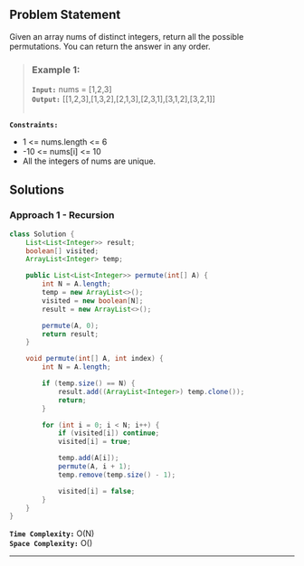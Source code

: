 ## Problem Statement
Given an array nums of distinct integers, return all the possible permutations. You can return the answer in any order.

> ### Example 1:
> **`Input:`** nums = [1,2,3] <br>
> **`Output:`** [[1,2,3],[1,3,2],[2,1,3],[2,3,1],[3,1,2],[3,2,1]] <br><br>

**`Constraints:`**
- 1 <= nums.length <= 6
- -10 <= nums[i] <= 10
- All the integers of nums are unique.

## Solutions
### Approach 1 - Recursion

```java
class Solution {
    List<List<Integer>> result;
    boolean[] visited;
    ArrayList<Integer> temp;

    public List<List<Integer>> permute(int[] A) {
        int N = A.length;
        temp = new ArrayList<>();
        visited = new boolean[N];
        result = new ArrayList<>();

        permute(A, 0);
        return result;
    }

    void permute(int[] A, int index) {
        int N = A.length;

        if (temp.size() == N) {
            result.add((ArrayList<Integer>) temp.clone());
            return;
        }

        for (int i = 0; i < N; i++) {
            if (visited[i]) continue;
            visited[i] = true;

            temp.add(A[i]);
            permute(A, i + 1);
            temp.remove(temp.size() - 1);

            visited[i] = false;
        }
    }
}
```

**`Time Complexity:`** O(N) <br>
**`Space Complexity:`** O()

---